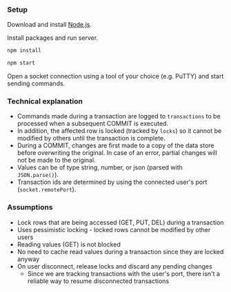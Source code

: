 ### Setup

Download and install [Node.js](https://nodejs.org/en/download).

Install packages and run server.
```bash
npm install

npm start
```

Open a socket connection using a tool of your choice (e.g. PuTTY) and start sending commands.

### Technical explanation

- Commands made during a transaction are logged to `transactions` to be processed when a subsequent COMMIT is executed.
- In addition, the affected row is locked (tracked by `locks`) so it cannot be modified by others until the transaction is complete.
- During a COMMIT, changes are first made to a copy of the data store before overwriting the original. In case of an error, partial changes will not be made to the original.
- Values can be of type string, number, or json (parsed with `JSON.parse()`).
- Transaction ids are determined by using the connected user's port (`socket.remotePort`).

### Assumptions

- Lock rows that are being accessed (GET, PUT, DEL) during a transaction
- Uses pessimistic locking - locked rows cannot be modified by other users
- Reading values (GET) is not blocked
- No need to cache read values during a transaction since they are locked anyway
- On user disconnect, release locks and discard any pending changes
  - Since we are tracking transactions with the user's port, there isn't a reliable way to resume disconnected transactions
  